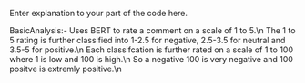 Enter explanation to your part of the code here.

BasicAnalysis:- Uses BERT to rate a comment on a scale of 1 to 5.\n The 1 to 5 rating is further classified into 1-2.5 for negative, 2.5-3.5 for neutral and 3.5-5 for positive.\n Each classifcation is further rated on a scale of 1 to 100 where 1 is low and 100 is high.\n So a negative 100 is very negative and 100 positve is extremly positive.\n

